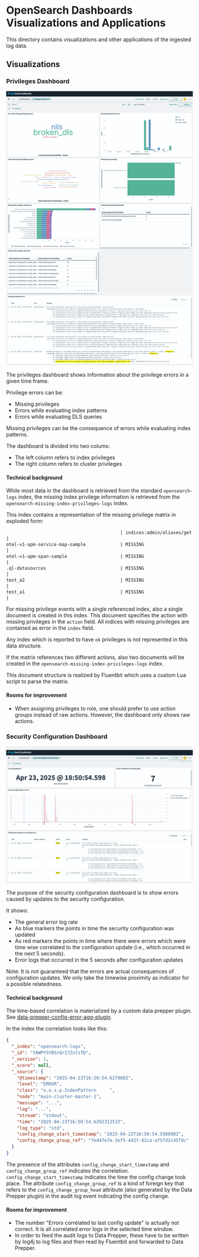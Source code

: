 # OpenSearch Dashboards Visualizations and Applications

This directory contains visualizations and other applications of the ingested log data.

## Visualizations

### Privileges Dashboard

![Screenshot of privileges dashboard](./privileges-dashboard.png)

The privileges dashboard shows information about the privilege errors in a given time frame.

Privilege errors can be:

- Missing privileges
- Errors while evaluating index patterns
- Errors while evaluating DLS queries

Missing privileges can be the consequence of errors while evaluating index patterns.

The dashboard is divided into two colums:

- The left column refers to index privileges
- The right column refers to cluster privileges


#### Technical background

While most data in the dashboard is retrieved from the standard `opensearch-logs` index, the
missing index privilege information is retrieved from the `opensearch-missing-index-privileges-logs` index. 

This index contains a representation of the missing privilege matrix in exploded form:

```
                                           | indices:admin/aliases/get |
otel-v1-apm-service-map-sample             | MISSING                   |
otel-v1-apm-span-sample                    | MISSING                   |
.ql-datasources                            | MISSING                   |
test_a2                                    | MISSING                   |
test_a1                                    | MISSING                   |
```

For missing privilege events with a single referenced index, also a single document is created in this index. This document specifies
the action with missing privileges in the `action` field. All indices with missing privileges are contained
as error in the `index` field.

Any index which is reported to have `ok` privileges is not represented in this data structure.

If the matrix references two different actions, also two documents will be created in the  `opensearch-missing-index-privileges-logs` index.

This document structure is realized by Fluentbit which uses a custom Lua script to parse the matrix.


#### Rooms for improvement

- When assigning privileges to role, one should prefer to use action groups instead of raw actions. However, the dashboard only shows raw actions.

### Security Configuration Dashboard

![Screenshot of security configuration dashboard](security-configuration-dashboard.png)

The purpose of the security configuration dashboard is to show errors caused by updates to the security configuration.

It shows:

- The general error log rate
- As blue markers the points in time the security configuration was updated
- As red markers the points in time where there were errors which were time wise correlated to the configuration update (i.e., which occurred in the next 5 seconds).
- Error logs that occurred in the 5 seconds after configuration updates

Note: It is not guaranteed that the errors are actual consequences of configuration updates. We only take the timewise proximity as indicator for a possible relatedness.


#### Technical background

The time-based correlation is materialized by a custom data prepper plugin. See [data-prepper-config-error-agg-plugin](../data-prepper-config-error-agg-plugin). 

In the index the correlation looks like this:

```json
{
  "_index": "opensearch-logs",
  "_id": "YAWPY5YBSrQrI7Zn7zfD",
  "_version": 1,
  "_score": null,
  "_source": {
    "@timestamp": "2025-04-23T16:50:54.627000Z",
    "level": "ERROR",
    "class": "o.o.s.p.IndexPattern     ",
    "node": "main-cluster-master-1",
    "message": "...",
    "log": "...",
    "stream": "stdout",
    "time": "2025-04-23T16:50:54.629231253Z",
    "log_type": "std",
    "config_change_start_timestamp": "2025-04-23T16:50:54.598000Z",
    "config_change_group_ref": "7ed47e7e-3ef5-442f-82ca-af5fd2c45f0c"
  }
}
```

The presence of the attributes `config_change_start_timestamp` and `config_change_group_ref` indicates the correlation. `config_change_start_timestamp` indicates the time the config change took place.
The attribute `config_change_group_ref` is a kind of foreign key that refers to the `config_change_group_head` attribute (also generated by the Data Prepper plugin) in the audit log event indicating the config change.


#### Rooms for improvement

- The number "Errors correlated to last config update" is actually not correct. It is all correlated error logs in the selected time window.
- In order to feed the audit logs to Data Prepper, these have to be written by log4j to log files and then read by Fluentbit and forwarded to Data Prepper.
